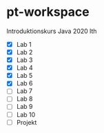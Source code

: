 # pt-workspace
 Introduktionskurs Java 2020 lth

- [x] Lab 1
- [x] Lab 2
- [x] Lab 3
- [x] Lab 4
- [x] Lab 5
- [x] Lab 6
- [ ] Lab 7
- [ ] Lab 8
- [ ] Lab 9
- [ ] Lab 10
- [ ] Projekt
